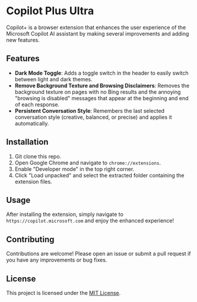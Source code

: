 # Copilot Plus Ultra

Copilot+ is a browser extension that enhances the user experience of the Microsoft Copilot AI assistant by making several improvements and adding new features.

## Features

-   **Dark Mode Toggle**: Adds a toggle switch in the header to easily switch between light and dark themes.
-   **Remove Background Texture and Browsing Disclaimers**: Removes the background texture on pages with no Bing results and the annoying "browsing is disabled" messages that appear at the beginning and end of each response.
-   **Persistent Conversation Style**: Remembers the last selected conversation style (creative, balanced, or precise) and applies it automatically.

## Installation

1. Git clone this repo.
2. Open Google Chrome and navigate to `chrome://extensions`.
3. Enable "Developer mode" in the top right corner.
4. Click "Load unpacked" and select the extracted folder containing the extension files.

## Usage

After installing the extension, simply navigate to `https://copilot.microsoft.com` and enjoy the enhanced experience!

## Contributing

Contributions are welcome! Please open an issue or submit a pull request if you have any improvements or bug fixes.

## License

This project is licensed under the [MIT License](LICENSE).
